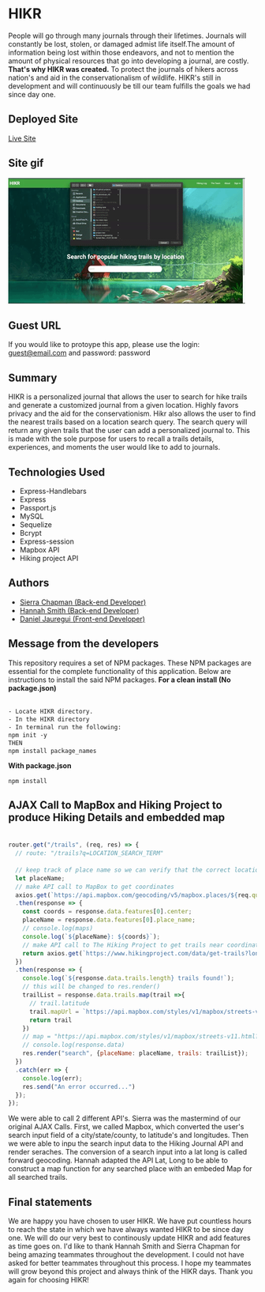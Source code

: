# HIKR
People will go through many journals through their lifetimes. Journals will constantly be lost, stolen, or damaged admist life itself.The amount of information being lost within those endeavors, and not to mention the amount of physical resources that go into developing a journal, are costly. **That's why HIKR was created.** To protect the journals of hikers across nation's and aid in the conservationalism of wildlife. HIKR's still in development and will continuously be till our team fulfills the goals we had since day one. 

## Deployed Site
[Live Site](https://hikr-journal.herokuapp.com/)

## Site gif
![Site Functionality](public/img/bruhhh.gif)


## Guest URL
If you would like to protoype this app, please use the login: guest@email.com and password: password

## Summary
HIKR is a personalized journal that allows the user to search for hike trails and generate a customized journal from a given location. Highly favors privacy and the aid for the conservationism. Hikr also allows the user to find the nearest trails based on a location search query. The search query will return any given trails that the user can add a personalized journal to. This is made with the sole purpose for users to recall a trails details, experiences, and moments the user would like to add to journals.

## Technologies Used
* Express-Handlebars
* Express
* Passport.js
* MySQL
* Sequelize
* Bcrypt
* Express-session
* Mapbox API
* Hiking project API

## Authors
* [Sierra Chapman (Back-end Developer)](https://github.com/SierraChapman)
* [Hannah Smith (Back-end Developer)](https://github.com/hannahpsmith1 )
* [Daniel Jauregui (Front-end Developer)](https://github.com/Kionling)



## Message from the developers
This repository requires a set of NPM packages. These NPM packages are essential for the complete functionality of this application. 
Below are instructions to install the said NPM packages.
**For a clean install (No package.json)**
```

- Locate HIKR directory. 
- In the HIKR directory 
- In terminal run the following:
npm init -y
THEN
npm install package_names

```

**With package.json**
```
npm install 
```

## AJAX Call to MapBox and Hiking Project to produce Hiking Details and embedded map
```javascript

router.get("/trails", (req, res) => {
  // route: "/trails?q=LOCATION_SEARCH_TERM"

  // keep track of place name so we can verify that the correct location was found
  let placeName;
  // make API call to MapBox to get coordinates
  axios.get(`https://api.mapbox.com/geocoding/v5/mapbox.places/${req.query.q}.json?access_token=${MAPBOX_API_KEY}`)
  .then(response => {
    const coords = response.data.features[0].center;
    placeName = response.data.features[0].place_name;
    // console.log(maps)
    console.log(`${placeName}: ${coords}`);
    // make API call to The Hiking Project to get trails near coordinates
    return axios.get(`https://www.hikingproject.com/data/get-trails?lon=${coords[0]}&lat=${coords[1]}&key=${TRAILS_API_KEY}`);
  })
  .then(response => {
    console.log(`${response.data.trails.length} trails found!`);
    // this will be changed to res.render()
    trailList = response.data.trails.map(trail =>{
      // trail.latitude
      trail.mapUrl = `https://api.mapbox.com/styles/v1/mapbox/streets-v11.html?title=false&zoomwheel=false&access_token=pk.eyJ1IjoiaGFubmFocHNtaXRoMSIsImEiOiJja2Q5NXdocDkzODd6MzZxcjgwcGo0N292In0.hXZmM8t-GwS-zvBVyiTxJQ#13/${trail.latitude}/${trail.longitude}`
      return trail
    })
    // map = "https://api.mapbox.com/styles/v1/mapbox/streets-v11.html?title=false&zoomwheel=false&access_token=pk.eyJ1IjoiaGFubmFocHNtaXRoMSIsImEiOiJja2Q5NXdocDkzODd6MzZxcjgwcGo0N292In0.hXZmM8t-GwS-zvBVyiTxJQ#13/34.751/-104.436";
    // console.log(response.data)
    res.render("search", {placeName: placeName, trails: trailList});
  })
  .catch(err => {
    console.log(err);
    res.send("An error occurred...")
  });
});
```

We were able to call 2 different API's.  Sierra was the mastermind of our original AJAX Calls. First, we called  Mapbox, which converted the user's search input field of a city/state/county,  to latitude's and longitudes. Then we were able to inpu the search input data to the Hiking Journal API and render seraches.  The conversion of a search input into a lat long is called forward geocoding. Hannah adapted the API Lat, Long to be able to construct a map function for any searched place with  an embeded Map for all searched trails.





## Final statements
We are happy you have chosen to user HIKR. We have put countless hours to reach the state in which we have always wanted HIKR to be since day one. We will do our very best to continously update HIKR and add features as time goes on. I'd like to thank Hannah Smith and Sierra Chapman for being amazing teammates throughout the development. I could not have asked for better teammates throughout this process. I hope my teammates will grow beyond this project and always think of the HIKR days. Thank you again for choosing HIKR!